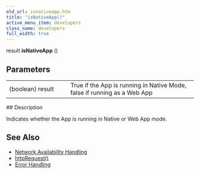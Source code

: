 ```yaml
---
old_url: isnativeapp.htm
title: "isNativeApp()"
active_menu_item: developers
class_name: developers
full_width: true
---
```



result **isNativeApp** ()

## Parameters

<table>
<tr>
<td width="193">
{boolean} result

</td>
<td width="17">
</td>
<td width="670">
True if the App is running in Native Mode, false if running as a Web App

</td>
</tr>
</table>
## Description

Indicates whether the App is running in Native or Web App mode.

## See Also

 - [Network Availability Handling](/developers/documentation/scripting-apis/client-scripting-overview/network-availability-handling)
 - [httpRequest()](/developers/documentation/scripting-apis/client-api/soap-restful-ajax-calls/httprequest)
 - [Error Handling](/developers/documentation/scripting-apis/client-scripting-overview/error-handling/)

